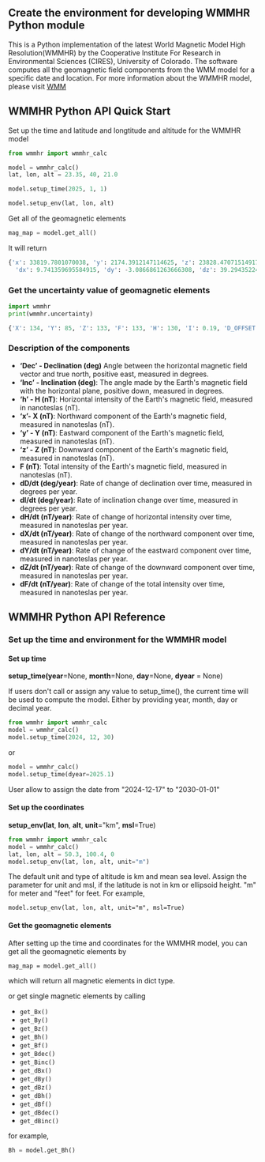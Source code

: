 ## Create the environment for developing WMMHR Python module

This is a Python implementation of the latest World Magnetic Model High Resolution(WMMHR) by the Cooperative Institute For Research in Environmental Sciences (CIRES), University of Colorado. The software computes all the geomagnetic field components from the WMM model for a specific date and location. 
For more information about the WMMHR model, please visit [WMM](https://www.ncei.noaa.gov/products/world-magnetic-model)


## WMMHR Python API Quick Start

Set up the time and latitude and longtitude and altitude for the WMMHR model

```python
from wmmhr import wmmhr_calc

model = wmmhr_calc()
lat, lon, alt = 23.35, 40, 21.0

model.setup_time(2025, 1, 1)

model.setup_env(lat, lon, alt)
```

Get all of the geomagnetic elements

```python
mag_map = model.get_all()
```
It will return 

```python
{'x': 33819.7801070038, 'y': 2174.3912147114625, 'z': 23828.47071514917, 'h': 33889.60760529257, 'f': 41428.26957843431, 'dec': 3.6786815949671756, 'inc': 35.11183058537514, 
  'dx': 9.741359695584915, 'dy': -3.0866861263666308, 'dz': 39.29435224005461, 'dh': 9.523243332028592, 'df': 30.391404567147962, 'ddec': -0.3758682095492924, 'dinc': 2.2128026143134507}
```

### Get the uncertainty value of geomagnetic elements

```python
import wmmhr
print(wmmhr.uncertainty)
```

```python
{'X': 134, 'Y': 85, 'Z': 133, 'F': 133, 'H': 130, 'I': 0.19, 'D_OFFSET': 0.25, 'D_COEF': 5199}
```

### Description of the components

- **‘Dec’ - Declination (deg)** Angle between the horizontal magnetic field vector and true north, positive east, measured in degrees.
- **‘Inc’ - Inclination (deg)**: The angle made by the Earth's magnetic field with the horizontal plane, positive down, measured in degrees.
- **‘h’ - H (nT)**: Horizontal intensity of the Earth's magnetic field, measured in nanoteslas (nT).
- **‘x’- X (nT)**: Northward component of the Earth's magnetic field, measured in nanoteslas (nT).
- **‘y’ - Y (nT)**: Eastward component of the Earth's magnetic field, measured in nanoteslas (nT).
- **‘z’ - Z (nT)**: Downward component of the Earth's magnetic field, measured in nanoteslas (nT).
- **F (nT)**: Total intensity of the Earth's magnetic field, measured in nanoteslas (nT).
- **dD/dt (deg/year)**: Rate of change of declination over time, measured in degrees per year.
- **dI/dt (deg/year)**: Rate of inclination change over time, measured in degrees per year.
- **dH/dt (nT/year)**: Rate of change of horizontal intensity over time, measured in nanoteslas per year.
- **dX/dt (nT/year)**: Rate of change of the northward component over time, measured in nanoteslas per year.
- **dY/dt (nT/year)**: Rate of change of the eastward component over time, measured in nanoteslas per year.
- **dZ/dt (nT/year)**: Rate of change of the downward component over time, measured in nanoteslas per year.
- **dF/dt (nT/year)**: Rate of change of the total intensity over time, measured in nanoteslas per year.



## WMMHR Python API Reference

### Set up the time and environment for the WMMHR model

#### Set up time 

**setup_time(year**=None, **month**=None, **day**=None, **dyear** = None)

If users don't call or assign any value to setup_time(), the current time will be used to compute the model.
Either by providing year, month, day or decimal year.
```python
from wmmhr import wmmhr_calc
model = wmmhr_calc()
model.setup_time(2024, 12, 30)
```
or 
```python
model = wmmhr_calc()
model.setup_time(dyear=2025.1)
```

User allow to assign the date from "2024-12-17" to "2030-01-01"

#### Set up the coordinates

**setup_env(lat**, **lon**, **alt**, **unit**="km", **msl**=True)
```python
from wmmhr import wmmhr_calc
model = wmmhr_calc()
lat, lon, alt = 50.3, 100.4, 0
model.setup_env(lat, lon, alt, unit="m")
```

The default unit and type of altitude is km and mean sea level. 
Assign the parameter for unit and msl, if the latitude is not in km or ellipsoid height.
"m" for meter and "feet" for feet. For example,
```
model.setup_env(lat, lon, alt, unit="m", msl=True)
```

#### Get the geomagnetic elements

After setting up the time and coordinates for the WMMHR model, you can get all the geomagnetic elements by

```
mag_map = model.get_all()
```

which will return all magnetic elements in dict type.

or get single magnetic elements by calling

- `get_Bx()`
- `get_By()`
- `get_Bz()`
- `get_Bh()`
- `get_Bf()`
- `get_Bdec()`
- `get_Binc()`
- `get_dBx()`
- `get_dBy()`
- `get_dBz()`
- `get_dBh()`
- `get_dBf()`
- `get_dBdec()`
- `get_dBinc()`

for example,
```python
Bh = model.get_Bh()
```

